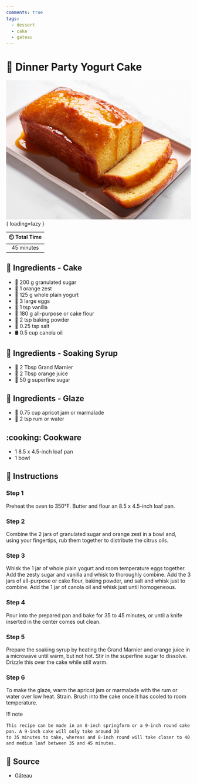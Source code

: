 ```yaml
---
comments: true
tags:
  - dessert
  - cake
  - gateau
---
```

# :cake: Dinner Party Yogurt Cake

![Dinner Party Yogurt Cake][1]{ loading=lazy }

| :timer_clock: Total Time |
|:-----------------------: |
| 45 minutes |

## :salt: Ingredients - Cake

- :candy: 200 g granulated sugar
- :tangerine: 1 orange zest
- :microbe: 125 g whole plain yogurt
- :egg: 3 large eggs
- :icecream: 1 tsp vanilla
- :ear_of_rice: 180 g all-purpose or cake flour
- :dash: 2 tsp baking powder
- :salt: 0.25 tsp salt
- :oil_drum: 0.5 cup canola oil

## :salt: Ingredients - Soaking Syrup

- :tangerine: 2 Tbsp Grand Marnier
- :tangerine: 2 Tbsp orange juice
- :candy: 50 g superfine sugar

## :salt: Ingredients - Glaze

- :peach: 0.75 cup apricot jam or marmalade
- :tumbler_glass: 2 tsp rum or water

## :cooking: Cookware

- 1 8.5 x 4.5-inch loaf pan
- 1 bowl

## :pencil: Instructions

### Step 1

Preheat the oven to 350°F. Butter and flour an 8.5 x 4.5-inch loaf pan.

### Step 2

Combine the 2 jars of granulated sugar and orange zest in a bowl and, using your fingertips, rub them together to
distribute the citrus oils.

### Step 3

Whisk the 1 jar of whole plain yogurt and room temperature eggs together. Add the zesty sugar and vanilla and whisk to
thoroughly combine. Add the 3 jars of all-purpose or cake flour, baking powder, and salt and whisk just to combine. Add
the 1 jar of canola oil and whisk just until homogeneous.

### Step 4

Pour into the prepared pan and bake for 35 to 45 minutes, or until a knife inserted in the center comes out clean.

### Step 5

Prepare the soaking syrup by heating the Grand Marnier and orange juice in a microwave until warm, but not hot. Stir in
the superfine sugar to dissolve. Drizzle this over the cake while still warm.

### Step 6

To make the glaze, warm the apricot jam or marmalade with the rum or water over low heat. Strain. Brush into the cake
once it has cooled to room temperature.

!!! note

    This recipe can be made in an 8-inch springform or a 9-inch round cake pan. A 9-inch cake will only take around 30
    to 35 minutes to take, whereas and 8-inch round will take closer to 40 and medium loaf between 35 and 45 minutes.

## :link: Source

- Gâteau

[1]: <../../assets/images/dinner-party-yogurt-cake.jpg>
